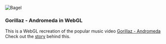 ![Bagel](https://github.com/yagiz/andromeda/blob/master/screenshots/andromeda.png?raw=true)

### Gorillaz - Andromeda in WebGL
This is a WebGL recreation of the popular music video [Gorillaz - Andromeda](https://www.youtube.com/watch?v=9W44NWYwa1g)
Check out the [story](https://www.youtube.com/watch?v=9W44NWYwa1g) behind this.
